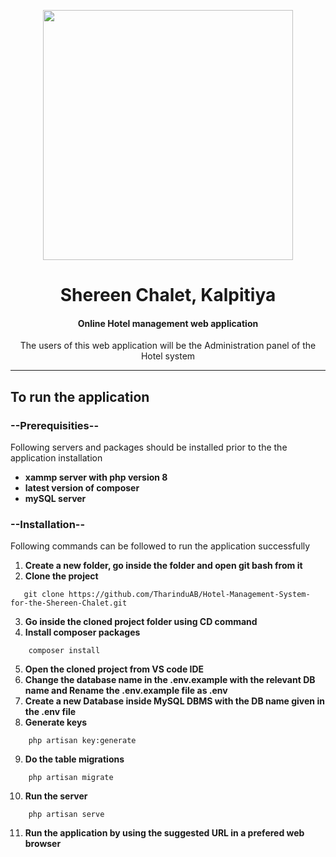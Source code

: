 <p align="center" > <img src="https://media-cdn.tripadvisor.com/media/photo-s/19/e9/b4/78/nuovo-logo.jpg" width="400"></p>
<h1 align="center"> Shereen Chalet, Kalpitiya</h1>

<h4 align="center"> Online Hotel management web application</h4>
<p align="center">The users of this web application will be the Administration panel of the Hotel system</p>
<hr/>

## To run the application

### --Prerequisities--

  Following servers and packages should be installed prior to the the application installation

- **xammp server with php version 8**
- **latest version of composer**
- **mySQL server**

### --Installation--
  
  Following commands can be followed to run the application successfully

1. **Create a new folder, go inside the folder and open git bash from it** 
2. **Clone the project** 
 ```
    git clone https://github.com/TharinduAB/Hotel-Management-System-for-the-Shereen-Chalet.git
 ```
3. **Go inside the cloned project folder using CD command**
4. **Install composer packages** 
```
    composer install
```
5. **Open the cloned project from VS code IDE**
6. **Change the database name in the .env.example with the relevant DB name and Rename the .env.example file as .env**
7. **Create a new Database inside MySQL DBMS with the DB name given in the .env file**
8. **Generate keys** 
```
    php artisan key:generate
```
9. **Do the table migrations** 
```
    php artisan migrate
```
10. **Run the server** 
```
    php artisan serve
```
11. **Run the application by using the suggested URL in a prefered web browser**

